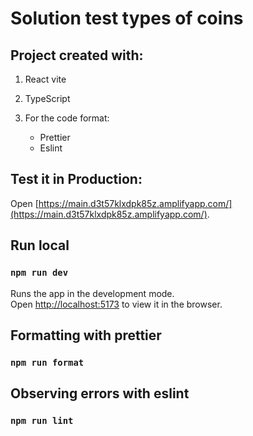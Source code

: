 # Solution test types of coins

## Project created with:

1. React vite
1. TypeScript

1. For the code format:

   - Prettier
   - Eslint

## Test it in Production:

Open [https://main.d3t57klxdpk85z.amplifyapp.com/](https://main.d3t57klxdpk85z.amplifyapp.com/).

## Run local

### `npm run dev`

Runs the app in the development mode.\
Open [http://localhost:5173](http://localhost:5173) to view it in the browser.

## Formatting with prettier

### `npm run format`

## Observing errors with eslint

### `npm run lint`
